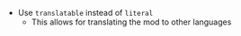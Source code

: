 - Use `translatable` instead of `literal`
  - This allows for translating the mod to other languages